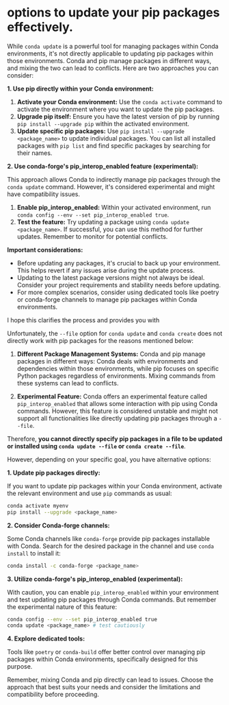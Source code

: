 
# options to update your pip packages effectively.

While `conda update` is a powerful tool for managing packages within Conda environments, it's not directly applicable to updating pip packages within those environments. Conda and pip manage packages in different ways, and mixing the two can lead to conflicts. Here are two approaches you can consider:

**1. Use pip directly within your Conda environment:**

1. **Activate your Conda environment:** Use the `conda activate` command to activate the environment where you want to update the pip packages.
2. **Upgrade pip itself:** Ensure you have the latest version of pip by running `pip install --upgrade pip` within the activated environment.
3. **Update specific pip packages:** Use `pip install --upgrade <package_name>` to update individual packages. You can list all installed packages with `pip list` and find specific packages by searching for their names.

**2. Use conda-forge's pip_interop_enabled feature (experimental):**

This approach allows Conda to indirectly manage pip packages through the `conda update` command. However, it's considered experimental and might have compatibility issues.

1. **Enable pip_interop_enabled:** Within your activated environment, run `conda config --env --set pip_interop_enabled true`.
2. **Test the feature:** Try updating a package using `conda update <package_name>`. If successful, you can use this method for further updates. Remember to monitor for potential conflicts.

**Important considerations:**

* Before updating any packages, it's crucial to back up your environment. This helps revert if any issues arise during the update process.
* Updating to the latest package versions might not always be ideal. Consider your project requirements and stability needs before updating.
* For more complex scenarios, consider using dedicated tools like poetry or conda-forge channels to manage pip packages within Conda environments.

I hope this clarifies the process and provides you with 


Unfortunately, the `--file` option for `conda update` and `conda create` does not directly work with pip packages for the reasons mentioned below:

1. **Different Package Management Systems:** Conda and pip manage packages in different ways: Conda deals with environments and dependencies within those environments, while pip focuses on specific Python packages regardless of environments. Mixing commands from these systems can lead to conflicts.

2. **Experimental Feature:** Conda offers an experimental feature called `pip_interop_enabled` that allows some interaction with pip using Conda commands. However, this feature is considered unstable and might not support all functionalities like directly updating pip packages through a `--file`.

Therefore, **you cannot directly specify pip packages in a file to be updated or installed using `conda update --file` or `conda create --file`**.

However, depending on your specific goal, you have alternative options:

**1. Update pip packages directly:**

If you want to update pip packages within your Conda environment, activate the relevant environment and use `pip` commands as usual:

```sh
conda activate myenv
pip install --upgrade <package_name>
```

**2. Consider Conda-forge channels:**

Some Conda channels like `conda-forge` provide pip packages installable with Conda. Search for the desired package in the channel and use `conda install` to install it:

```sh
conda install -c conda-forge <package_name>
```

**3. Utilize conda-forge's pip_interop_enabled (experimental):**

With caution, you can enable `pip_interop_enabled` within your environment and test updating pip packages through Conda commands. But remember the experimental nature of this feature:

```sh
conda config --env --set pip_interop_enabled true
conda update <package_name> # test cautiously
```

**4. Explore dedicated tools:**

Tools like `poetry` or `conda-build` offer better control over managing pip packages within Conda environments, specifically designed for this purpose.

Remember, mixing Conda and pip directly can lead to issues. Choose the approach that best suits your needs and consider the limitations and compatibility before proceeding.